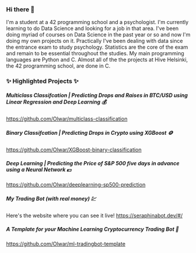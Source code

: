 ### Hi there 👋

I'm a student at a 42 programming school and a psychologist. I'm currently learning to do Data Science and looking for a job in that area. I've been doing myriad of courses on Data Science in the past year or so and now I'm doing my own projects on it. Practically I've been dealing with data since the entrance exam to study psychology. Statistics are the core of the exam and remain to be essential throughout the studies. My main programming languages are Python and C. Almost all of the the projects at Hive Helsinki, the 42 programming school, are done in C.

### ✨ **Highlighted Projects** ✨

##### Multiclass Classifcation | Predicting Drops and Raises in BTC/USD using Linear Regression and Deep Learning :moneybag:
https://github.com/Olwar/multiclass-classification

##### Binary Classifcation | Predicting Drops in Crypto using XGBoost :coin:
https://github.com/Olwar/XGBoost-binary-classification

##### Deep Learning | Predicting the Price of S&P 500 five days in advance using a Neural Network :dollar:
https://github.com/Olwar/deeplearning-sp500-prediction

##### My Trading Bot (with real money) :chart:
Here's the website where you can see it live!
https://seraphinabot.dev/#/

##### A Template for your Machine Learning Cryptocurrency Trading Bot :money_mouth_face:
https://github.com/Olwar/ml-tradingbot-template

<!--
**Olwar/Olwar** is a ✨ _special_ ✨ repository because its `README.md` (this file) appears on your GitHub profile.

Here are some ideas to get you started:

- 🔭 I’m currently working on ...
- 🌱 I’m currently learning ...
- 👯 I’m looking to collaborate on ...
- 🤔 I’m looking for help with ...
- 💬 Ask me about ...
- 📫 How to reach me: ...
- 😄 Pronouns: ...
- ⚡ Fun fact: ...
-->
